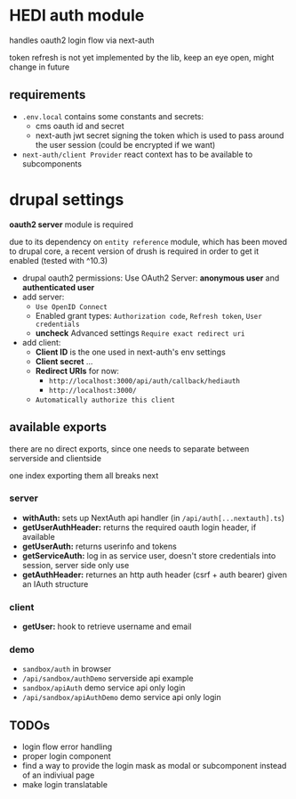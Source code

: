 # HEDI auth module

handles oauth2 login flow via next-auth

token refresh is not yet implemented by the lib, keep an eye open, might change in future

## requirements
* `.env.local` contains some constants and secrets:
  * cms oauth id and secret
  * next-auth jwt secret signing the token which is used to pass around the user session (could be encrypted if we want)
* `next-auth/client Provider` react context has to be available to subcomponents

# drupal settings
__oauth2 server__ module is required

due to its dependency on `entity reference` module, which has been moved to drupal core, a recent version of drush is required in order to get it enabled (tested with ^10.3)

* drupal oauth2 permissions: Use OAuth2 Server: __anonymous user__ and __authenticated user__ 
* add server:
  * `Use OpenID Connect`
  * Enabled grant types: `Authorization code`, `Refresh token`, `User credentials`
  * __uncheck__ Advanced settings `Require exact redirect uri`
* add client:
  * __Client ID__ is the one used in next-auth's env settings
  * __Client secret__ ...
  * __Redirect URIs__ for now:
    * `http://localhost:3000/api/auth/callback/hediauth`
    * `http://localhost:3000/`
  * `Automatically authorize this client`

## available exports
there are no direct exports, since one needs to separate between serverside and clientside

one index exporting them all breaks next

### server
* __withAuth:__ sets up NextAuth api handler (in `/api/auth[...nextauth].ts`)
* __getUserAuthHeader:__ returns the required oauth login header, if available
* __getUserAuth:__ returns userinfo and tokens
* __getServiceAuth:__ log in as service user, doesn't store credentials into session, server side only use
* __getAuthHeader:__ returnes an http auth header (csrf + auth bearer) given an IAuth structure

### client
* __getUser:__ hook to retrieve username and email

### demo
* `sandbox/auth` in browser
* `/api/sandbox/authDemo` serverside api example
* `sandbox/apiAuth` demo service api only login
* `/api/sandbox/apiAuthDemo` demo service api only login


## TODOs
* login flow error handling
* proper login component
* find a way to provide the login mask as modal or subcomponent instead of an indiviual page
* make login translatable